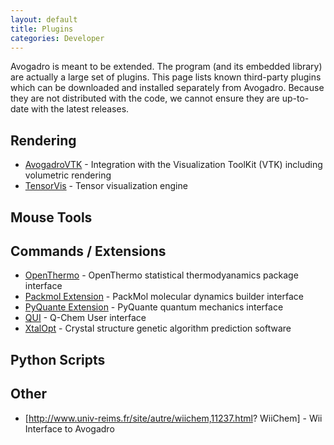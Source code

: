 ```yaml
---
layout: default
title: Plugins
categories: Developer
---
```


Avogadro is meant to be extended. The program (and its embedded library) are actually a large set of plugins. This page lists known third-party plugins which can be downloaded and installed separately from Avogadro. Because they are not distributed with the code, we cannot ensure they are up-to-date with the latest releases.

Rendering
---------

-   [AvogadroVTK](https://github.com/cryos/AvogadroVTK) - Integration with the Visualization ToolKit (VTK) including volumetric rendering
-   [TensorVis](https://github.com/dlonie/TensorVis) - Tensor visualization engine

Mouse Tools
-----------

Commands / Extensions
---------------------

-   [OpenThermo](https://github.com/annulen/openthermo-qt4) - OpenThermo statistical thermodyanamics package interface
-   [Packmol Extension](https://github.com/timvdm/Avogadro-Packmol-Extension) - PackMol molecular dynamics builder interface
-   [PyQuante Extension](http://code.google.com/p/pyquante-avogadro-extension/) - PyQuante quantum mechanics interface
-   [QUI](http://rsc.anu.edu.au/~agilbert/gilbertspace/qui.php) - Q-Chem User interface
-   [XtalOpt](http://xtalopt.openmolecules.net/) - Crystal structure genetic algorithm prediction software

Python Scripts
--------------

Other
-----

-   [<http://www.univ-reims.fr/site/autre/wiichem,11237.html>? WiiChem] - Wii Interface to Avogadro

